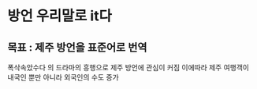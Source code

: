 # 방언 우리말로 it다

## 목표 : 제주 방언을 표준어로 번역
폭삭속았수다 의 드라마의 흥행으로 제주 방언에 관심이 커짐 이에따라 제주 여행객이 내국인 뿐만 아니라 외국인의 수도 증가
